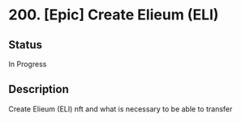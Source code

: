 # 200. [Epic] Create Elieum (ELI)

## Status

In Progress

## Description

Create Elieum (ELI) nft and what is necessary to be able to transfer